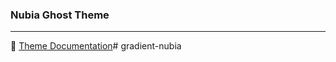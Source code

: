 ### Nubia Ghost Theme

* * *

📄 [Theme Documentation](https://aspirethemes.com/docs/nubia-ghost)# gradient-nubia
